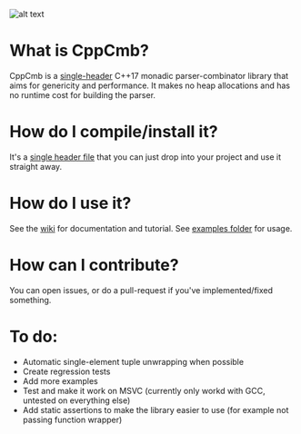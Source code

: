 ![alt text](https://github.com/LPeter1997/CppCmb/blob/master/cppcmb_logo.svg "CppCmb Logo")

# What is CppCmb?

CppCmb is a [single-header](https://github.com/LPeter1997/CppCmb/blob/master/cppcmb.hpp) C++17 monadic parser-combinator library that aims for genericity and performance. It makes no heap allocations and has no runtime cost for building the parser.

# How do I compile/install it?

It's a [single header file](https://github.com/LPeter1997/CppCmb/blob/master/cppcmb.hpp) that you can just drop into your project and use it straight away.

# How do I use it?

See the [wiki](https://github.com/LPeter1997/CppCmb/wiki) for documentation and tutorial. See [examples folder](https://github.com/LPeter1997/CppCmb/tree/master/examples) for usage.

# How can I contribute?

You can open issues, or do a pull-request if you've implemented/fixed something.

# To do:
* Automatic single-element tuple unwrapping when possible
* Create regression tests
* Add more examples
* Test and make it work on MSVC (currently only workd with GCC, untested on everything else)
* Add static assertions to make the library easier to use (for example not passing function wrapper)

